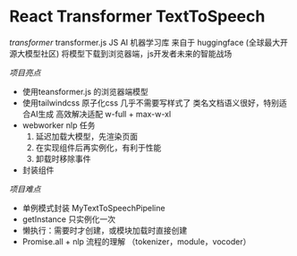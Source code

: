 # React Transformer TextToSpeech

*transformer*
  transformer.js JS AI 机器学习库
  来自于 huggingface (全球最大开源大模型社区)
  将模型下载到浏览器端，js开发者未来的智能战场

*项目亮点*
  - 使用teansformer.js 的浏览器端模型
  - 使用tailwindcss 原子化css 几乎不需要写样式了
    类名文档语义很好，特别适合AI生成
    高效解决适配 w-full + max-w-xl
  - webworker nlp 任务
    1. 延迟加载大模型，先渲染页面
    2. 在实现组件后再实例化，有利于性能
    3. 卸载时移除事件
  - 封装组件

*项目难点*
  - 单例模式封装 MyTextToSpeechPipeline
  - getInstance 只实例化一次
  - 懒执行：需要时才创建，或模块加载时直接创建
  - Promise.all + nlp 流程的理解 （tokenizer，module，vocoder）